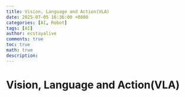 ```yaml
---
title: Vision, Language and Action(VLA)
date: 2025-07-05 16:36:00 +0800
categories: [AI, Robot]
tags: [AI]
author: ecstayalive
comments: true
toc: true
math: true
description:
---
```


# Vision, Language and Action(VLA)
